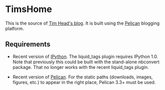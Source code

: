 TimsHome
========

This is the source of [Tim Head's blog](http://betatim.github.io). It is built
using the [Pelican](http://blog.getpelican.com/) blogging platform.

Requirements
------------

- Recent version of [IPython](http://github.com/ipython/ipython).  The
  liquid_tags plugin requires IPython 1.0.  Note that previously this
  could be built with the stand-alone nbconvert package.  That no
  longer works with the recent liquid_tags plugin.

- Recent version of [Pelican](http://github.com/getpelican/pelican).
  For the static paths (downloads, images, figures, etc.) to appear in
  the right place, Pelican 3.3+ must be used.
